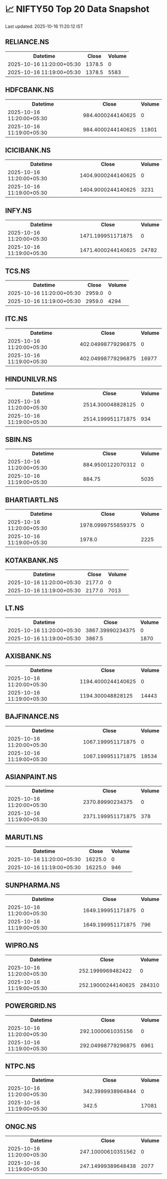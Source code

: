 # 📈 NIFTY50 Top 20 Data Snapshot

Last updated: 2025-10-16 11:20:12 IST

## RELIANCE.NS

<table>
  <tr><th>Datetime</th><th>Close</th><th>Volume</th></tr>
  <tr><td>2025-10-16 11:20:00+05:30</td><td>1378.5</td><td>0</td></tr>
  <tr><td>2025-10-16 11:19:00+05:30</td><td>1378.5</td><td>5583</td></tr>
</table>

## HDFCBANK.NS

<table>
  <tr><th>Datetime</th><th>Close</th><th>Volume</th></tr>
  <tr><td>2025-10-16 11:20:00+05:30</td><td>984.4000244140625</td><td>0</td></tr>
  <tr><td>2025-10-16 11:19:00+05:30</td><td>984.4000244140625</td><td>11801</td></tr>
</table>

## ICICIBANK.NS

<table>
  <tr><th>Datetime</th><th>Close</th><th>Volume</th></tr>
  <tr><td>2025-10-16 11:20:00+05:30</td><td>1404.9000244140625</td><td>0</td></tr>
  <tr><td>2025-10-16 11:19:00+05:30</td><td>1404.9000244140625</td><td>3231</td></tr>
</table>

## INFY.NS

<table>
  <tr><th>Datetime</th><th>Close</th><th>Volume</th></tr>
  <tr><td>2025-10-16 11:20:00+05:30</td><td>1471.199951171875</td><td>0</td></tr>
  <tr><td>2025-10-16 11:19:00+05:30</td><td>1471.4000244140625</td><td>24782</td></tr>
</table>

## TCS.NS

<table>
  <tr><th>Datetime</th><th>Close</th><th>Volume</th></tr>
  <tr><td>2025-10-16 11:20:00+05:30</td><td>2959.0</td><td>0</td></tr>
  <tr><td>2025-10-16 11:19:00+05:30</td><td>2959.0</td><td>4294</td></tr>
</table>

## ITC.NS

<table>
  <tr><th>Datetime</th><th>Close</th><th>Volume</th></tr>
  <tr><td>2025-10-16 11:20:00+05:30</td><td>402.04998779296875</td><td>0</td></tr>
  <tr><td>2025-10-16 11:19:00+05:30</td><td>402.04998779296875</td><td>16977</td></tr>
</table>

## HINDUNILVR.NS

<table>
  <tr><th>Datetime</th><th>Close</th><th>Volume</th></tr>
  <tr><td>2025-10-16 11:20:00+05:30</td><td>2514.300048828125</td><td>0</td></tr>
  <tr><td>2025-10-16 11:19:00+05:30</td><td>2514.199951171875</td><td>934</td></tr>
</table>

## SBIN.NS

<table>
  <tr><th>Datetime</th><th>Close</th><th>Volume</th></tr>
  <tr><td>2025-10-16 11:20:00+05:30</td><td>884.9500122070312</td><td>0</td></tr>
  <tr><td>2025-10-16 11:19:00+05:30</td><td>884.75</td><td>5035</td></tr>
</table>

## BHARTIARTL.NS

<table>
  <tr><th>Datetime</th><th>Close</th><th>Volume</th></tr>
  <tr><td>2025-10-16 11:20:00+05:30</td><td>1978.0999755859375</td><td>0</td></tr>
  <tr><td>2025-10-16 11:19:00+05:30</td><td>1978.0</td><td>2225</td></tr>
</table>

## KOTAKBANK.NS

<table>
  <tr><th>Datetime</th><th>Close</th><th>Volume</th></tr>
  <tr><td>2025-10-16 11:20:00+05:30</td><td>2177.0</td><td>0</td></tr>
  <tr><td>2025-10-16 11:19:00+05:30</td><td>2177.0</td><td>7013</td></tr>
</table>

## LT.NS

<table>
  <tr><th>Datetime</th><th>Close</th><th>Volume</th></tr>
  <tr><td>2025-10-16 11:20:00+05:30</td><td>3867.39990234375</td><td>0</td></tr>
  <tr><td>2025-10-16 11:19:00+05:30</td><td>3867.5</td><td>1870</td></tr>
</table>

## AXISBANK.NS

<table>
  <tr><th>Datetime</th><th>Close</th><th>Volume</th></tr>
  <tr><td>2025-10-16 11:20:00+05:30</td><td>1194.4000244140625</td><td>0</td></tr>
  <tr><td>2025-10-16 11:19:00+05:30</td><td>1194.300048828125</td><td>14443</td></tr>
</table>

## BAJFINANCE.NS

<table>
  <tr><th>Datetime</th><th>Close</th><th>Volume</th></tr>
  <tr><td>2025-10-16 11:20:00+05:30</td><td>1067.199951171875</td><td>0</td></tr>
  <tr><td>2025-10-16 11:19:00+05:30</td><td>1067.199951171875</td><td>18534</td></tr>
</table>

## ASIANPAINT.NS

<table>
  <tr><th>Datetime</th><th>Close</th><th>Volume</th></tr>
  <tr><td>2025-10-16 11:20:00+05:30</td><td>2370.89990234375</td><td>0</td></tr>
  <tr><td>2025-10-16 11:19:00+05:30</td><td>2371.199951171875</td><td>378</td></tr>
</table>

## MARUTI.NS

<table>
  <tr><th>Datetime</th><th>Close</th><th>Volume</th></tr>
  <tr><td>2025-10-16 11:20:00+05:30</td><td>16225.0</td><td>0</td></tr>
  <tr><td>2025-10-16 11:19:00+05:30</td><td>16225.0</td><td>946</td></tr>
</table>

## SUNPHARMA.NS

<table>
  <tr><th>Datetime</th><th>Close</th><th>Volume</th></tr>
  <tr><td>2025-10-16 11:20:00+05:30</td><td>1649.199951171875</td><td>0</td></tr>
  <tr><td>2025-10-16 11:19:00+05:30</td><td>1649.199951171875</td><td>796</td></tr>
</table>

## WIPRO.NS

<table>
  <tr><th>Datetime</th><th>Close</th><th>Volume</th></tr>
  <tr><td>2025-10-16 11:20:00+05:30</td><td>252.1999969482422</td><td>0</td></tr>
  <tr><td>2025-10-16 11:19:00+05:30</td><td>252.19000244140625</td><td>284310</td></tr>
</table>

## POWERGRID.NS

<table>
  <tr><th>Datetime</th><th>Close</th><th>Volume</th></tr>
  <tr><td>2025-10-16 11:20:00+05:30</td><td>292.1000061035156</td><td>0</td></tr>
  <tr><td>2025-10-16 11:19:00+05:30</td><td>292.04998779296875</td><td>6961</td></tr>
</table>

## NTPC.NS

<table>
  <tr><th>Datetime</th><th>Close</th><th>Volume</th></tr>
  <tr><td>2025-10-16 11:20:00+05:30</td><td>342.3999938964844</td><td>0</td></tr>
  <tr><td>2025-10-16 11:19:00+05:30</td><td>342.5</td><td>17081</td></tr>
</table>

## ONGC.NS

<table>
  <tr><th>Datetime</th><th>Close</th><th>Volume</th></tr>
  <tr><td>2025-10-16 11:20:00+05:30</td><td>247.10000610351562</td><td>0</td></tr>
  <tr><td>2025-10-16 11:19:00+05:30</td><td>247.14999389648438</td><td>2077</td></tr>
</table>

